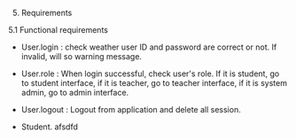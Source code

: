 5. Requirements

5.1 Functional requirements

- User.login : check weather user ID and password are correct or not. If invalid, will so warning message.
- User.role : When login successful, check user's role. If it is student, go to student interface, if it is teacher, go to teacher interface, if it is system admin, go to admin interface.
- User.logout : Logout from application and delete all session.

- Student.
afsdfd
